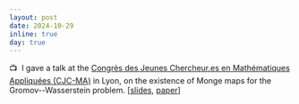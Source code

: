 ```yaml
---
layout: post
date: 2024-10-29
inline: true
day: true
---
```


:tv:&nbsp; I gave a talk at the [Congrès des Jeunes Chercheur.es en Mathématiques Appliquées (CJC-MA)](https://cjc-ma2024.sciencesconf.org/) in Lyon, on the existence of Monge maps for the Gromov--Wasserstein problem. [[slides](https://slides.com/theodumont/monge-gw), [paper](https://arxiv.org/pdf/2210.11945.pdf)]